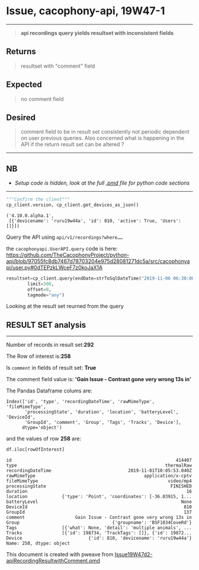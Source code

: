 
# Issue,  cacophony-api, 19W47-1

---

> **api recordings query yields resultset with inconsistent fields**

## Returns

> resultset with "comment" field

## Expected

> no comment field

## Desired

> comment field to be in result set consistently not periodic dependent on user previous queries.
Also concerned what is happening in the API if the return result set can be altered ?

---

## NB

- *Setup code is hidden, look at the full  [.pmd](./Issue19W47d2-apiRecordingResultwithComment.pmd) file for python code sections*

---





```python
"""Confirm the client"""
cp_client.version, cp_client.get_devices_as_json()
```

```
('4.10.0.alpha.1',
 [{'devicename': 'ruru19w44a', 'id': 810, 'active': True, 'Users':
[]}])
```



Query the API using `api/v1/recordings?where……`

the  `cacophonyapi.UserAPI.query` code is here:
<https://github.com/TheCacophonyProject/python-api/blob/97055fc8db7467d78703204e975d28081271dc5a/src/cacophonyapi/user.py#0dTEPzkLWceF7z0koJaX1A>


```python
resultset=cp_client.query(endDate=strToSqlDateTime("2019-11-06 06:30:00"),startDate=strToSqlDateTime("2019-11-01 19:00:00"),
        limit=300,
        offset=0,
        tagmode="any")
```



Looking at the result set reurned from the query




## RESULT SET analysis

---

Number of records in result set:**292**

The Row of interest is:**258**

Is `comment` in fields of result set: **True**

The comment field value is: **'Gain Issue - Contrast gone very wrong 13s in'**

The Pandas Dataframe colums are:

```text
Index(['id', 'type', 'recordingDateTime', 'rawMimeType', 'fileMimeType',
       'processingState', 'duration', 'location', 'batteryLevel', 'DeviceId',
       'GroupId', 'comment', 'Group', 'Tags', 'Tracks', 'Device'],
      dtype='object')
```

and the values of row **258** are:


```python
df.iloc[rowOfInterest]
```

```
id                                                              414407
type                                                        thermalRaw
recordingDateTime                             2019-11-01T10:05:53.040Z
rawMimeType                                         application/x-cptv
fileMimeType                                                 video/mp4
processingState                                               FINISHED
duration                                                            16
location             {'type': 'Point', 'coordinates': [-36.03915, 1...
batteryLevel                                                      None
DeviceId                                                           810
GroupId                                                            137
comment                   Gain Issue - Contrast gone very wrong 13s in
Group                                   {'groupname': 'BSF1034CoveRd'}
Tags                 [{'what': None, 'detail': 'multiple animals', ...
Tracks               [{'id': 198734, 'TrackTags': []}, {'id': 19872...
Device                         {'id': 810, 'devicename': 'ruru19w44a'}
Name: 258, dtype: object
```


This document is created with pweave from [Issue19W47d2-apiRecordingResultwithComment.pmd](./Issue19W47d2-apiRecordingResultwithComment.pmd)
